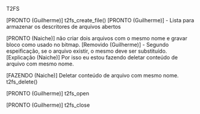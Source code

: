 T2FS

[PRONTO (Guilherme)] t2fs_create_file()
    [PRONTO (Guilherme)] - Lista para armazenar os descritores de arquivos abertos

[PRONTO (Naiche)] não criar dois arquivos com o mesmo nome e gravar bloco como usado no bitmap.
    [Removido (Guilherme)] - Segundo espeificação, se o arquivo existir, o mesmo deve ser substituído.
		[Explicação (Naiche)] Por isso eu estou fazendo deletar conteúdo de arquivo com mesmo nome.

[FAZENDO (Naiche)] Deletar conteúdo de arquivo com mesmo nome.
          t2fs_delete()

[PRONTO (Guilherme)] t2fs_open

[PRONTO (Guilherme)] t2fs_close
